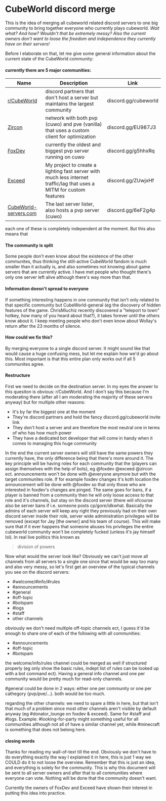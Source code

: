 # CubeWorld discord merge
This is the idea of merging all cubeworld related discord servers to one big community to bring together everyone who currently plays cubeworld.
*Wait what? And how? Wouldn't that be extremely messy? Also the current owners don't want to loose the freedom and independence they currently have on their servers!*

Before I elaborate on that, let me give some general information about the current state of the CubeWorld community:
#### currently there are 5 major communities:
| Name | Description | Link |
| ------ | ------ | ------ |
| [r/CubeWorld](http://reddit.com/r/cubeworld) | discord partners that don't host a server but maintains the largest community| discord.gg/cubeworld |
| [Zircon](http://Zircon.network) | network with both pvp (cuwo) and pve (vanilla) that uses a custom client for optimization | discord.gg/EU987J3 |
| [FoxDev](http://FoxDev.co) | currently the oldest and biggest pvp server running on cuwo | discord.gg/g5hhxRq |
| [Exceed](http://github.com/LastExceed/Exceed) | My project to create a lighting fast server with much less internet traffic/lag that uses a MITM for custom features | discord.gg/ZUwjxHf |
| [CubeWorld-servers.com](http://CubeWorld-servers.com) | The last server lister, also hosts a pvp server (cuwo) | discord.gg/6eF2g4p |

each one of these is completely independent at the moment. But this also means that
#### The community is split
Some people don't even know about the existence of the other communites, thus thinking the still-active CubeWorld fandom is much smaller than it actually is, and also sometimes not knowing about game servers that are currently active. I have met people who thought there's only one server left alive although there's way more than that.

#### Information doesn't spread to everyone
If something interesting happens in one community that isn't only related to that specific community but CubeWorld-general (eg the discovery of hidden features of the game. ChrisMiuchiz recently discovered a "teleport to town" hotkey, how many of you heard about that?), it takes forever until the others know about it. I keep meeting people who don't even know about Wollay's return after the 23 months of silence.

#### How could we fix this?

By merging everyone to a single discord server. It might sound like that would cause a huge confusing mess, but let me explain how we'd go about this. Most important is that this entire plan only works out if all 5 communites agree.

#### Restructure

First we need to decide on the destination server. In my eyes the answer to this quesiton is obvious: r/CubeWorld. And I don't say this because I'm moderating there (after all I am moderating the majority of these servers anyway) but for multiple other reasons:
- It's by far the biggest one at the moment
- They're discord partners and hold the fancy discord.gg/cubeworld invite link
- They don't host a server and are therefore the most neutral one in terms of who has how much power
- They have a dedicated bot developer that will come in handy when it comes to managing this huge community

In the end the current server owners will still have the same powers they currently have, the only difference being that there's more around it.
The key principle will be having roles for each community that the (players can assign themselves with the help of bots), eg @foxdev @exceed @zircon ect.
announcements won't be done with @everyone anymore but with the target communites role. If for example foxdev changes it's koth location the announcement will be done with @foxdev so that only those who are interested in foxdev's changes are pinged.
The same goes for bans, if a player is banned from a community then he will only loose access to that role and it's channels, but stay on the discord server (there will ofcourse also be server bans if i.e. someone posts cp/gore/idkwhat. Basically the admins of each server will keep any right they previously had on their own discord server inside their role, server wide administration privileges will be removed (except for Jay [the owner] and his team of course). This will make sure that if it ever happens that someone abuses his privileges the entire cubeworld community won't be completely fucked (unless it's jay himself lol). In real live politics this known as
> division of powers

Now what would the server look like? Obviously we can't just move all channels from all servers to a single one since that would be way too many and also very messy, so let's first get an overview of the typical channels you see on the discord servers:
- #welcome/#info/#rules
- #announcements
- #general
- #off-topic
- #botspam
- #logs
- #staff
- other channels

obviously we don't need multiple off-topic channels ect, I guess it'd be enough to share one of each of the following with all communities:
- #announcements
- #off-topic
- #botspam

the welcome/info/rules channel could be merged as well if structured properly (eg only show the basic rules, indept list of rules can be looked up with a bot command ect). Having a general info channel and one per community would be pretty much for read-only channels.

#general could be done in 2 ways: either one per community or one per cathegory (pvp/pve/...). both would be too much.

regarding the other channels: we need to spare a little in here, but that isn't that much of a problem since most other channels aren't visible by default anyway (eg #donator_lounge on foxdev & exceed). Same for #staff and #logs. Example: #looking-for-party might something useful for all communities although not all of have a similar channel yet, while #minecraft is something that does not belong here.

#### closing words
Thanks for reading my wall-of-text till the end. Obviously we don't have to do everything exactly the way I explained it in here, this is just 1 way we COULD do it to not loose the overview. Remember that this is just an idea, and everything is solely for the community. This is why this document will be sent to all server owners and after that to all communities where everyone can vote. Nothing will be done that the community doesn't want.

Currently the owners of FoxDev and Exceed have shown their interest in putting this idea into practice.